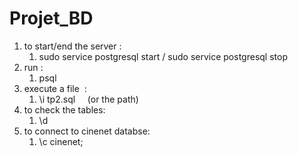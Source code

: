 # Projet_BD

1.  to start/end the server :
    1.  sudo service postgresql start / sudo service postgresql stop
2.  run :
    1.  psql
3.  execute a file  :
    1.  \\i tp2.sql     (or the path)
4.  to check the tables:
    1.  \\d
5.  to connect to cinenet databse:
    1.  \\c cinenet;
